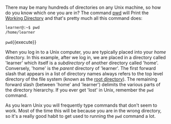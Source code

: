 
There may be many hundreds of directories on any Unix machine, so how do you know which one you are in? The command [pwd][] will Print the [Working Directory][] and that's pretty much all this command does:

```bash
learner@:~$ pwd
/home/learner
```

`pwd`{{execute}}

When you log in to a Unix computer, you are typically placed into your _home_ directory. In this example, after we log in, we are placed in a directory called 'learner' which itself is a *subdirectory* of another directory called 'home'. Conversely, 'home' is the *parent* directory of 'learner'. The first forward slash that appears in a list of directory names always refers to the top level directory of the file system (known as the [root directory][]). The remaining forward slash (between 'home' and 'learner') delimits the various parts of the directory hierarchy. If you ever get 'lost' in Unix, remember the `pwd` command.

As you learn Unix you will frequently type commands that don't seem to work. Most of the time this will be because you are in the wrong directory, so it's a really good habit to get used to running the `pwd` command a lot.

[pwd]: http://en.wikipedia.org/wiki/Pwd
[Working Directory]: http://en.wikipedia.org/wiki/Working_directory
[root directory]: http://en.wikipedia.org/wiki/Root_directory
